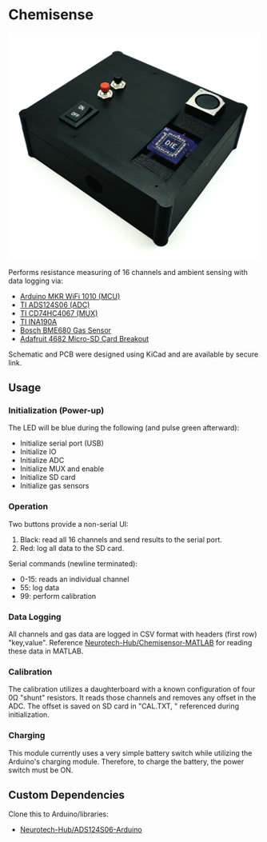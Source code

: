 # Chemisense
![Chemisense Module](Chemisense_v1_Module.jpg)

Performs resistance measuring of 16 channels and ambient sensing with data logging via:
- [Arduino MKR WiFi 1010 (MCU)](https://store-usa.arduino.cc/products/arduino-mkr-wifi-1010)
- [TI ADS124S06 (ADC)](https://www.ti.com/product/ADS124S06)
- [TI CD74HC4067 (MUX)](https://www.ti.com/product/CD74HC4067)
- [TI INA190A](https://www.ti.com/product/INA190)
- [Bosch BME680 Gas Sensor](https://www.bosch-sensortec.com/products/environmental-sensors/gas-sensors/bme680/)
- [Adafruit 4682 Micro-SD Card Breakout](https://www.digikey.com/en/products/detail/adafruit-industries-llc/4682/12822319)

Schematic and PCB were designed using KiCad and are available by secure link.

## Usage
### Initialization (Power-up)
The LED will be blue during the following (and pulse green afterward):
- Initialize serial port (USB)
- Initialize IO
- Initialize ADC
- Initialize MUX and enable
- Initialize SD card
- Initialize gas sensors

### Operation
Two buttons provide a non-serial UI:
1. Black: read all 16 channels and send results to the serial port.
2. Red: log all data to the SD card.

Serial commands (newline terminated):
- 0-15: reads an individual channel
- 55: log data
- 99: perform calibration

### Data Logging
All channels and gas data are logged in CSV format with headers (first row) "key,value". Reference [Neurotech-Hub/Chemisensor-MATLAB](https://github.com/Neurotech-Hub/Chemisensor-MATLAB) for reading these data in MATLAB.

### Calibration
The calibration utilizes a daughterboard with a known configuration of four 0Ω "shunt" resistors. It reads those channels and removes any offset in the ADC. The offset is saved on SD card in "CAL.TXT, " referenced during initialization.

### Charging
This module currently uses a very simple battery switch while utilizing the Arduino's charging module. Therefore, to charge the battery, the power switch must be ON.

## Custom Dependencies
Clone this to Arduino/libraries:
- [Neurotech-Hub/ADS124S06-Arduino](https://github.com/Neurotech-Hub/ADS124S06-Arduino)
